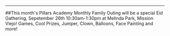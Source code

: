 
---
##This month's Pillars Academy Monthly Family Outing will be a special Eid Gathering, Sepetember 26th 10:30am-1:30pm at Melinda Park, Mission Viejo! Games, Cool Prizes, Jumper, Clown, Balloons, Face Painting and more!


